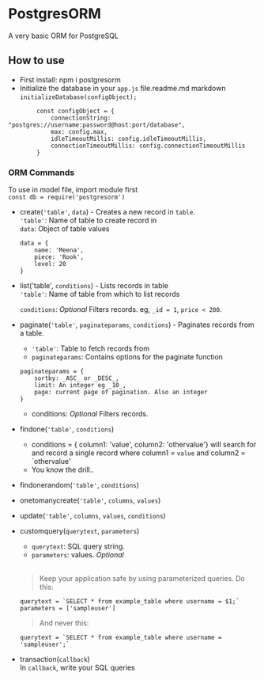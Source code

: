 # PostgresORM

A very basic ORM for PostgreSQL

## How to use
- First install: npm i postgresorm
- Initialize the database in your `app.js` file.readme.md markdown <br />
`initializeDatabase(configObject);` <br />
```
        const configObject = {
            connectionString: "postgres://username:password@host:port/database",
            max: config.max,
            idleTimeoutMillis: config.idleTimeoutMillis,
            connectionTimeoutMillis: config.connectionTimeoutMillis
        }
```


### ORM Commands
To use in model file, import module first <br />
`const db = require('postgresorm')`<br />
- create(`'table'`, `data`) - Creates a new record in `table`.<br />
  `'table'`: Name of table to create record in <br />
  `data`: Object of table values
    ```
    data = {
        name: 'Meena',
        piece: 'Rook',
        level: 20
    }
    ```
- list('table', `conditions`) - Lists records in table <br />
  `'table'`: Name of table from which to list records<br />

  `conditions`: _Optional_ Filters records. eg, `_id = 1`, `price < 200`.<br />
- paginate(`'table'`, `paginateparams`, `conditions`) - Paginates records from a table.  <br />
  - `'table'`: Table to fetch records from
  - `paginateparams`: Contains options for the paginate function <br />
  ```
  paginateparams = {
      sortby: _ASC_ or _DESC_,
      limit: An integer eg _10_,
      page: current page of pagination. Also an integer
  }
  ```
  - conditions: _Optional_ Filters records.
- findone(`'table'`, `conditions`)
  - conditions = { column1: 'value', column2: 'othervalue'} will search for and record a single record where column1 = `value` and column2 = `othervalue'
  - You know the drill..

- findonerandom(`'table'`, `conditions`)
- onetomanycreate(`'table'`, `columns`, `values`)
- update(`'table'`, `columns`, `values`, `conditions`)
- customquery(`querytext`, `parameters`)
  - `querytext`: SQL query string. 
  - `parameters`: values. _Optional_<br /> <br />
  > Keep your application safe by using parameterized queries. Do this: <br />
  ```
  querytext = `SELECT * from example_table where username = $1;`
  parameters = ['sampleuser']
  ```
  > And never this:<br />
  ```
  querytext = `SELECT * from example_table where username = 'sampleuser';`
  ```
- transaction(`callback`)<br />
  In `callback`, write your SQL queries<br />


